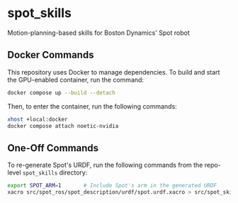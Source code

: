 # spot_skills

Motion-planning-based skills for Boston Dynamics' Spot robot

## Docker Commands

This repository uses Docker to manage dependencies. To build and start the GPU-enabled container, run the command:
```bash
docker compose up --build --detach
```

Then, to enter the container, run the following commands:
```bash
xhost +local:docker
docker compose attach noetic-nvidia
```

## One-Off Commands

To re-generate Spot's URDF, run the following commands from the repo-level `spot_skills` directory:
```bash
export SPOT_ARM=1       # Include Spot's arm in the generated URDF
xacro src/spot_ros/spot_description/urdf/spot.urdf.xacro > src/spot_skills/urdf/spot_with_arm.urdf
```
